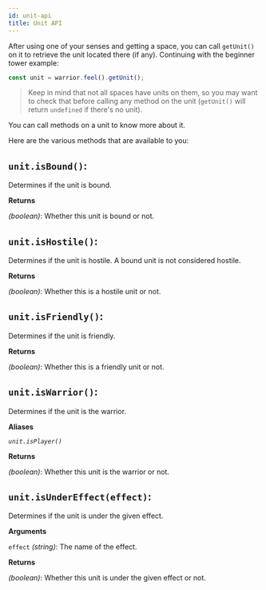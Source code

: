 ```yaml
---
id: unit-api
title: Unit API
---
```


After using one of your senses and getting a space, you can call `getUnit()` on
it to retrieve the unit located there (if any). Continuing with the beginner
tower example:

```js
const unit = warrior.feel().getUnit();
```

> Keep in mind that not all spaces have units on them, so you may want to check
> that before calling any method on the unit (`getUnit()` will return
> `undefined` if there's no unit).

You can call methods on a unit to know more about it.

Here are the various methods that are available to you:

## `unit.isBound()`:

Determines if the unit is bound.

**Returns**

_(boolean)_: Whether this unit is bound or not.

## `unit.isHostile()`:

Determines if the unit is hostile. A bound unit is not considered hostile.

**Returns**

_(boolean)_: Whether this is a hostile unit or not.

## `unit.isFriendly()`:

Determines if the unit is friendly.

**Returns**

_(boolean)_: Whether this is a friendly unit or not.

## `unit.isWarrior()`:

Determines if the unit is the warrior.

**Aliases**

_`unit.isPlayer()`_

**Returns**

_(boolean)_: Whether this unit is the warrior or not.

## `unit.isUnderEffect(effect)`:

Determines if the unit is under the given effect.

**Arguments**

`effect` _(string)_: The name of the effect.

**Returns**

_(boolean)_: Whether this unit is under the given effect or not.
